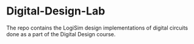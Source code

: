# Digital-Design-Lab
The repo contains the LogiSim design implementations of digital circuits done as a part of the Digital Design course.
